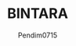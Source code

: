 ---
author: Pendim0715
title: "BINTARA"
thumbnail: /Aplikasi-SPBE/thumbnails/bintara.png
eurl: https://BINTARA.kalbarprov.go.id/
---